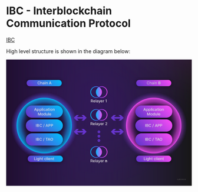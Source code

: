 # IBC - Interblockchain Communication Protocol

[IBC](https://ibcprotocol.dev/)

High level structure is shown in the diagram below:

![High level structure](./ibcoverview.png)

